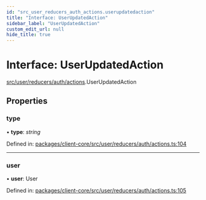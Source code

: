```yaml
---
id: "src_user_reducers_auth_actions.userupdatedaction"
title: "Interface: UserUpdatedAction"
sidebar_label: "UserUpdatedAction"
custom_edit_url: null
hide_title: true
---
```


# Interface: UserUpdatedAction

[src/user/reducers/auth/actions](../modules/src_user_reducers_auth_actions.md).UserUpdatedAction

## Properties

### type

• **type**: *string*

Defined in: [packages/client-core/src/user/reducers/auth/actions.ts:104](https://github.com/xr3ngine/xr3ngine/blob/716a06460/packages/client-core/src/user/reducers/auth/actions.ts#L104)

___

### user

• **user**: User

Defined in: [packages/client-core/src/user/reducers/auth/actions.ts:105](https://github.com/xr3ngine/xr3ngine/blob/716a06460/packages/client-core/src/user/reducers/auth/actions.ts#L105)
